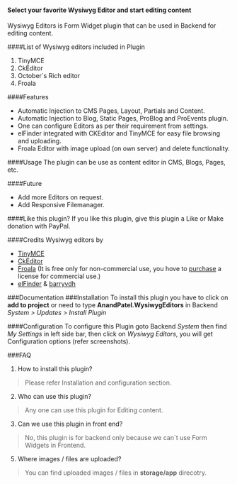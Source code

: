 #### Select your favorite Wysiwyg Editor and start editing content
Wysiwyg Editors is Form Widget plugin that can be used in Backend for editing content.


####List of Wysiwyg editors included in Plugin
1. TinyMCE
2. CkEditor 
3. October`s Rich editor
4. Froala

####Features
* Automatic Injection to CMS Pages, Layout, Partials and Content.
* Automatic Injection to Blog, Static Pages, ProBlog and ProEvents plugin.
* One can configure Editors as per their requirement from settings.
* elFinder integrated with CKEditor and TinyMCE for easy file browsing and uploading.
* Froala Editor with image upload (on own server) and delete functionality.

####Usage
The plugin can be use as content editor in CMS, Blogs, Pages, etc.

####Future 
* Add more Editors on request.
* Add Responsive Filemanager.

####Like this plugin?
If you like this plugin, give this plugin a Like or Make donation with PayPal.


####Credits 
Wysiwyg editors by
* [TinyMCE](http://www.tinymce.com/)
* [CkEditor](http://ckeditor.com/)
* [Froala](http://editor.froala.com/) (It is free only for non-commercial use, you hove to [purchase](http://editor.froala.com/pricing) a license for commercial use.)
* [elFinder](http://elfinder.org/) & [barryvdh](https://github.com/barryvdh/laravel-elfinder)


###Documentation
###Installation
To install this plugin you have to click on __add to project__ or need to type __AnandPatel.WysiwygEditors__ in Backend *System > Updates > Install Plugin*

####Configuration
To configure this Plugin goto Backend *System* then find *My Settings* in left side bar, then click on *Wysiwyg Editors*, you will get Configuration options (refer screenshots).

###FAQ
1. How to install this plugin?
> Please refer Installation and configuration section.
2. Who can use this plugin?
> Any one can use this plugin for Editing content.
3. Can we use this plugin in front end?
> No, this plugin is for backend only because we can`t use Form Widgets in Frontend.
5. Where images / files are uploaded?
> You can find uploaded images / files in __storage/app__ direcotry.
